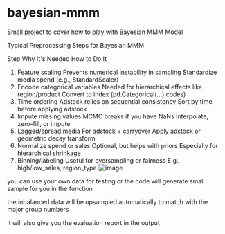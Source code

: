 # bayesian-mmm

Small project to cover how to play with Bayesian MMM Model

Typical Preprocessing Steps for Bayesian MMM

Step	Why It's Needed	How to Do It
1. Feature scaling	Prevents numerical instability in sampling	Standardize media spend (e.g., StandardScaler)
2. Encode categorical variables	Needed for hierarchical effects like region/product	Convert to index (pd.Categorical(...).codes)
3. Time ordering	Adstock relies on sequential consistency	Sort by time before applying adstock
4. Impute missing values	MCMC breaks if you have NaNs	Interpolate, zero-fill, or impute
5. Lagged/spread media	For adstock + carryover	Apply adstock or geometric decay transform
6. Normalize spend or sales	Optional, but helps with priors	Especially for hierarchical shrinkage
7. Binning/labeling	Useful for oversampling or fairness	E.g., high/low_sales, region_type
![image](https://github.com/user-attachments/assets/014a580e-528b-4008-b7ca-5c16752c7962)




you can use your own data for testing or the code will generate small sample for you in the function

the inbalanced data will be upsampled automatically to match with the major group numbers

it will also give you the evaluation report in the output
